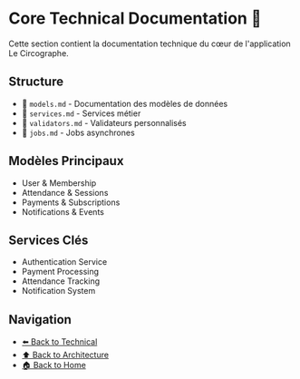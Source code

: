 # Core Technical Documentation 🔧

Cette section contient la documentation technique du cœur de l'application Le Circographe.

## Structure

- 📄 `models.md` - Documentation des modèles de données
- 📄 `services.md` - Services métier
- 📄 `validators.md` - Validateurs personnalisés
- 📄 `jobs.md` - Jobs asynchrones

## Modèles Principaux

- User & Membership
- Attendance & Sessions
- Payments & Subscriptions
- Notifications & Events

## Services Clés

- Authentication Service
- Payment Processing
- Attendance Tracking
- Notification System

## Navigation

- [⬅️ Back to Technical](../README.md)
- [⬆️ Back to Architecture](../../README.md)
- [🏠 Back to Home](../../../README.md) 